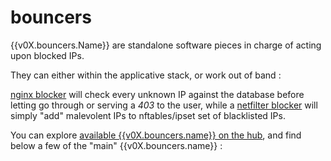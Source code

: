 # bouncers


{{v0X.bouncers.Name}} are standalone software pieces in charge of acting upon blocked IPs.

They can either within the applicative stack, or work out of band :

[nginx blocker](https://github.com/crowdsecurity/cs-nginx-blocker) will check every unknown IP against the database before letting go through or serving a *403* to the user, while a [netfilter blocker](https://github.com/crowdsecurity/cs-netfilter-blocker) will simply "add" malevolent IPs to nftables/ipset set of blacklisted IPs.


You can explore [available {{v0X.bouncers.name}} on the hub]({{v0X.hub.plugins_url}}), and find below a few of the "main" {{v0X.bouncers.name}} :

